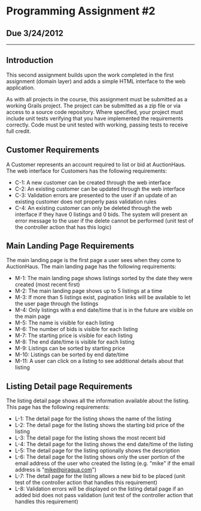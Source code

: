 # Programming Assignment #2
## Due 3/24/2012

--------------

## Introduction
This second assignment builds upon the work completed in the first assignment (domain layer) and adds a simple HTML interface to the web application.

As with all projects in the course, this assignment must be submitted as a working Grails project. The project can be submitted as a zip file or via access to a source code repository. Where specified, your project must include unit tests verifying that you have implemented the requirements correctly. Code must be unit tested with working, passing tests to receive full credit.

## Customer Requirements
A Customer represents an account required to list or bid at AuctionHaus. The web interface for Customers has the following requirements:

- C-1: A new customer can be created through the web interface
- C-2: An existing customer can be updated through the web interface
- C-3: Validation errors are presented to the user if an update of an existing customer does not properly pass validation rules
- C-4: An existing customer can only be deleted through the web interface if they have 0 listings and 0 bids.  The system will present an error message to the user if the delete cannot be performed (unit test of the controller action that has this logic)

## Main Landing Page Requirements
The main landing page is the first page a user sees when they come to AuctionHaus. The main landing page has the following requirements:

- M-1: The main landing page shows listings sorted by the date they were created (most recent first)
- M-2: The main landing page shows up to 5 listings at a time
- M-3: If more than 5 listings exist, pagination links will be available to let the user page through the listings
- M-4: Only listings with a end date/time that is in the future are visible on the main page
- M-5: The name is visible for each listing
- M-6: The number of bids is visible for each listing
- M-7: The starting price is visible for each listing
- M-8: The end date/time is visible for each listing
- M-9: Listings can be sorted by starting price
- M-10: Listings can be sorted by end date/time
- M-11: A user can click on a listing to see additional details about that listing

## Listing Detail page Requirements
The listing detail page shows all the information available about the listing. This page has the following requirements:

- L-1: The detail page for the listing shows the name of the listing
- L-2: The detail page for the listing shows the starting bid price of the listing
- L-3: The detail page for the listing shows the most recent bid
- L-4: The detail page for the listing shows the end date/time of the listing
- L-5: The detail page for the listing optionally shows the description
- L-6: The detail page for the listing shows only the user portion of the email address of the user who created the listing (e.g. "mike" if the email address is "mike@piragua.com")
- L-7: The detail page for the listing allows a new bid to be placed (unit test of the controller action that handles this requirement)
- L-8: Validation errors will be displayed on the listing detail page if an added bid does not pass validation (unit test of the controller action that handles this requirement)
